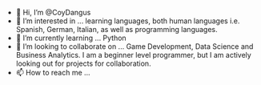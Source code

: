 - 👋 Hi, I’m @CoyDangus
- 👀 I’m interested in ... learning languages, both human languages i.e. Spanish, German, Italian, as well as programming languages.
- 🌱 I’m currently learning ... Python
- 💞️ I’m looking to collaborate on ... Game Development, Data Science and Business Analytics. I am a beginner level programmer, but I am actively looking out for projects for collaboration.
- 📫 How to reach me ...

<!---
CoyDangus/CoyDangus is a ✨ special ✨ repository because its `README.md` (this file) appears on your GitHub profile.
You can click the Preview link to take a look at your changes.
--->
